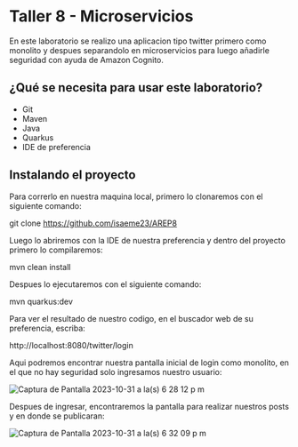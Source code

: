 # Taller 8 - Microservicios
En este laboratorio se realizo una aplicacion tipo twitter primero como monolito y despues separandolo en microservicios para luego añadirle seguridad con ayuda de Amazon Cognito.

## ¿Qué se necesita para usar este laboratorio?
- Git
- Maven
- Java
- Quarkus
- IDE de preferencia

## Instalando el proyecto

Para correrlo en nuestra maquina local, primero lo clonaremos con el siguiente comando:

  git clone https://github.com/isaeme23/AREP8

Luego lo abriremos con la IDE de nuestra preferencia y dentro del proyecto primero lo compilaremos:

  mvn clean install

Despues lo ejecutaremos con el siguiente comando:

  mvn quarkus:dev

Para ver el resultado de nuestro codigo, en el buscador web de su preferencia, escriba:

  http://localhost:8080/twitter/login

Aqui podremos encontrar nuestra pantalla inicial de login como monolito, en el que no hay seguridad solo ingresamos nuestro usuario:

![Captura de Pantalla 2023-10-31 a la(s) 6 28 12 p m](https://github.com/isaeme23/AREP8/assets/77862058/bac5236a-7b80-47fb-b37b-9516099b5dac)

Despues de ingresar, encontraremos la pantalla para realizar nuestros posts y en donde se publicaran:

![Captura de Pantalla 2023-10-31 a la(s) 6 32 09 p m](https://github.com/isaeme23/AREP8/assets/77862058/9bbc9f6d-41b8-4301-bf83-0f8d3b5176de)

